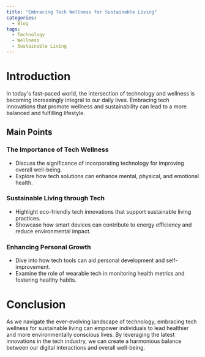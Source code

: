 ```yaml
---
title: "Embracing Tech Wellness for Sustainable Living"
categories:
  - Blog
tags:
  - Technology
  - Wellness
  - Sustainable Living
---
```


# Introduction
In today's fast-paced world, the intersection of technology and wellness is becoming increasingly integral to our daily lives. Embracing tech innovations that promote wellness and sustainability can lead to a more balanced and fulfilling lifestyle.

## Main Points
### The Importance of Tech Wellness
- Discuss the significance of incorporating technology for improving overall well-being.
- Explore how tech solutions can enhance mental, physical, and emotional health.

### Sustainable Living through Tech
- Highlight eco-friendly tech innovations that support sustainable living practices.
- Showcase how smart devices can contribute to energy efficiency and reduce environmental impact.

### Enhancing Personal Growth
- Dive into how tech tools can aid personal development and self-improvement.
- Examine the role of wearable tech in monitoring health metrics and fostering healthy habits.

# Conclusion
As we navigate the ever-evolving landscape of technology, embracing tech wellness for sustainable living can empower individuals to lead healthier and more environmentally conscious lives. By leveraging the latest innovations in the tech industry, we can create a harmonious balance between our digital interactions and overall well-being.